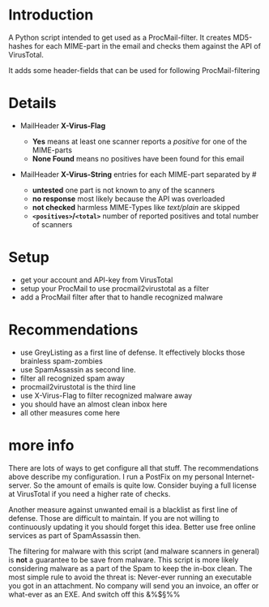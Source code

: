# Introduction #

A Python script intended to get used as a ProcMail-filter. It creates MD5-hashes for each MIME-part in the email and checks them against the API of VirusTotal.

It adds some header-fields that can be used for following ProcMail-filtering


# Details #

  * MailHeader **X-Virus-Flag**
    * **Yes** means at least one scanner reports a _positive_ for one of the MIME-parts
    * **None Found** means no positives have been found for this email

  * MailHeader **X-Virus-String** entries for each MIME-part separated by #
    * **untested** one part is not known to any of the scanners
    * **no response** most likely because the API was overloaded
    * **not checked** harmless MIME-Types like _text/plain_ are skipped
    * **`<positives>`/`<total>`** number of reported positives and total number of scanners

# Setup #

  * get your account and API-key from VirusTotal
  * setup your ProcMail to use procmail2virustotal as a filter
  * add a ProcMail filter after that to handle recognized malware

# Recommendations #

  * use GreyListing as a first line of defense. It effectively blocks those brainless spam-zombies
  * use SpamAssassin as second line.
  * filter all recognized spam away
  * procmail2virustotal is the third line
  * use X-Virus-Flag to filter recognized malware away
  * you should have an almost clean inbox here
  * all other measures come here

# more info #

There are lots of ways to get configure all that stuff. The recommendations above describe my configuration. I run a PostFix on my personal Internet-server. So the amount of emails is quite low. Consider buying a full license at VirusTotal if you need a higher rate of checks.

Another measure against unwanted email is a blacklist as first line of defense. Those are difficult to maintain. If you are not willing to continuously updating it you should forget this idea. Better use free online services as part of SpamAssassin then.

The filtering for malware with this script (and malware scanners in general) is **not** a guarantee to be save from malware. This script is more likely considering malware as a part of the Spam to keep the in-box clean. The most simple rule to avoid the threat is: Never-ever running an executable you got in an attachment. No company will send you an invoice, an offer or what-ever as an EXE. And switch off this &%$§%%